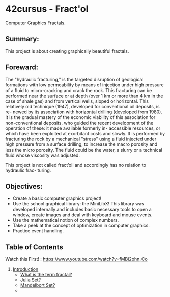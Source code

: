 # 42cursus - Fract'ol
  Computer Graphics Fractals. 

## Summary: 
  This project is about creating graphically beautiful fractals.
  
## Foreward:
  The "hydraulic fracturing," is the targeted disruption of geological formations with low permeability by means of injection under high pressure of a fluid to micro-cracking and crack the rock. This fracturing can be performed near the surface or at depth (over 1 km or more than 4 km in the case of shale gas) and from vertical wells, sloped or horizontal.
This relatively old technique (1947), developed for conventional oil deposits, is re- newed by its association with horizontal drilling (developed from 1980). It is the gradual mastery of the economic viability of this association for non-conventional deposits, who guided the recent development of the operation of these: it made available formerly in- accessible resources, or which have been exploited at exorbitant costs and slowly.
It is performed by fracturing the rock by a mechanical "stress" using a fluid injected under high pressure from a surface drilling, to increase the macro porosity and less the micro porosity. The fluid could be the water, a slurry or a technical fluid whose viscosity was adjusted.

This project is not called fract’oil and accordingly has no relation to hydraulic frac- turing.

## Objectives:
  - Create a basic computer graphics project!
  - Use the school graphical library: the MiniLibX! 
    This library was developed internally and includes basic necessary tools to open a window, create images and deal with keyboard and mouse events.
  - Use the mathematical notion of complex numbers.
  - Take a peek at the concept of optimization in computer graphics.
  - Practice event handling.

## Table of Contents
  Watch this First! : https://www.youtube.com/watch?v=fMBi2ohn_Co
1. [Introduction](#introduction)
    - [What is the term fractal?](#fractal)
    - [Julia Set?](#Julia-Set)
    - [Mandelbort Set?](#Mandelbort-Set)
    - 
